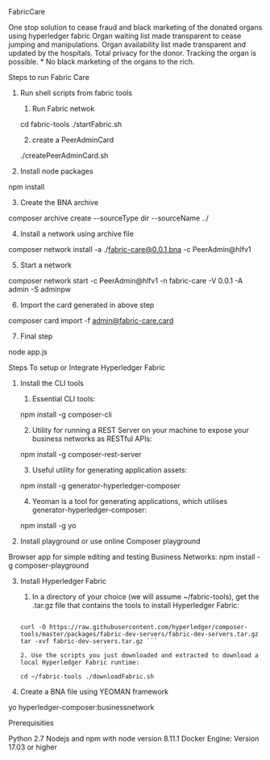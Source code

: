 FabricCare


One stop solution to cease fraud and black marketing of the donated organs using hyperledger fabric Organ waiting list made 
transparent to cease jumping and manipulations. Organ availability list made transparent and updated by the hospitals. Total 
privacy for the donor. Tracking the organ is possible. * No black marketing of the organs to the rich.


Steps to run Fabric Care

1. Run shell scripts from fabric tools

    1. Run Fabric netwok

    cd fabric-tools ./startFabric.sh

    2. create a PeerAdminCard

    ./createPeerAdminCard.sh

2. Install node packages

npm install

3. Create the BNA archive

composer archive create --sourceType dir --sourceName ../

4. Install a network using archive file

composer network install -a ./fabric-care@0.0.1.bna -c PeerAdmin@hlfv1

5. Start a network

composer network start -c PeerAdmin@hlfv1 -n fabric-care -V 0.0.1 -A admin -S adminpw

6. Import the card generated in above step

composer card import -f admin@fabric-care.card

7. Final step

node app.js


Steps To setup or Integrate Hyperledger Fabric

1. Install the CLI tools

    1. Essential CLI tools:

    npm install -g composer-cli

    2. Utility for running a REST Server on your machine to expose your business networks as RESTful APIs:

    npm install -g composer-rest-server

    3. Useful utility for generating application assets:

    npm install -g generator-hyperledger-composer

    4. Yeoman is a tool for generating applications, which utilises generator-hyperledger-composer:

    npm install -g yo

2. Install playground or use online Composer playground

Browser app for simple editing and testing Business Networks: npm install -g composer-playground

3. Install Hyperledger Fabric

    1. In a directory of your choice (we will assume ~/fabric-tools), get the .tar.gz file that contains the tools to install
    Hyperledger Fabric:

    ``` mkdir ~/fabric-tools && cd ~/fabric-tools

    curl -O https://raw.githubusercontent.com/hyperledger/composer-tools/master/packages/fabric-dev-servers/fabric-dev-servers.tar.gz tar -xvf fabric-dev-servers.tar.gz ```

    2. Use the scripts you just downloaded and extracted to download a local Hyperledger Fabric runtime:

    cd ~/fabric-tools ./downloadFabric.sh

4. Create a BNA file using YEOMAN framework

yo hyperledger-composer:businessnetwork

Prerequisities

Python 2.7
Nodejs and npm with node version 8.11.1
Docker Engine: Version 17.03 or higher
